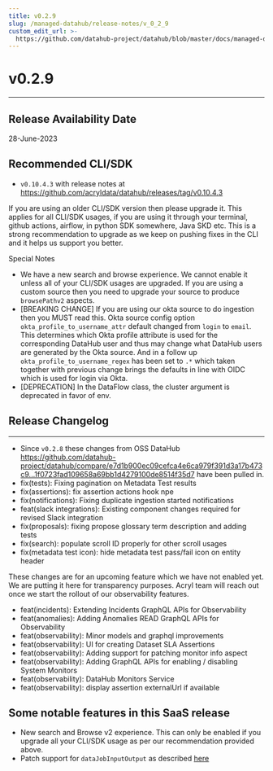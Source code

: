 ```yaml
---
title: v0.2.9
slug: /managed-datahub/release-notes/v_0_2_9
custom_edit_url: >-
  https://github.com/datahub-project/datahub/blob/master/docs/managed-datahub/release-notes/v_0_2_9.md
---
```

# v0.2.9
---

Release Availability Date
---
28-June-2023

Recommended CLI/SDK
---
- `v0.10.4.3` with release notes at https://github.com/acryldata/datahub/releases/tag/v0.10.4.3

If you are using an older CLI/SDK version then please upgrade it. This applies for all CLI/SDK usages, if you are using it through your terminal, github actions, airflow, in python SDK somewhere, Java SKD etc. This is a strong recommendation to upgrade as we keep on pushing fixes in the CLI and it helps us support you better.

Special Notes
- We have a new search and browse experience. We cannot enable it unless all of your CLI/SDK usages are upgraded. If you are using a custom source then you need to upgrade your source to produce `browsePathv2` aspects.
- [BREAKING CHANGE] If you are using our okta source to do ingestion then you MUST read this. Okta source config option `okta_profile_to_username_attr` default changed from `login` to `email`. This determines which Okta profile attribute is used for the corresponding DataHub user and thus may change what DataHub users are generated by the Okta source. And in a follow up `okta_profile_to_username_regex` has been set to `.*` which taken together with previous change brings the defaults in line with OIDC which is used for login via Okta.
- [DEPRECATION] In the DataFlow class, the cluster argument is deprecated in favor of env.


## Release Changelog
---
- Since `v0.2.8` these changes from OSS DataHub https://github.com/datahub-project/datahub/compare/e7d1b900ec09cefca4e6ca979f391d3a17b473c9...1f0723fad109658a69bb1d4279100de8514f35d7 have been pulled in.
- fix(tests): Fixing pagination on Metadata Test results
- fix(assertions): fix assertion actions hook npe
- fix(notifications): Fixing duplicate ingestion started notifications
- feat(slack integrations): Existing component changes required for revised Slack integration
- fix(proposals): fixing propose glossary term description and adding tests
- fix(search): populate scroll ID properly for other scroll usages
- fix(metadata test icon): hide metadata test pass/fail icon on entity header

These changes are for an upcoming feature which we have not enabled yet. We are putting it here for transparency purposes. Acryl team will reach out once we start the rollout of our observability features.
- feat(incidents): Extending Incidents GraphQL APIs for Observability
- feat(anomalies): Adding Anomalies READ GraphQL APIs for Observability
- feat(observability): Minor models and graphql improvements
- feat(observability): UI for creating Dataset SLA Assertions
- feat(observability): Adding support for patching monitor info aspect
- feat(observability): Adding GraphQL APIs for enabling / disabling System Monitors
- feat(observability): DataHub Monitors Service
- feat(observability): display assertion externalUrl if available



## Some notable features in this SaaS release
- New search and Browse v2 experience. This can only be enabled if you upgrade all your CLI/SDK usage as per our recommendation provided above.
- Patch support for `dataJobInputOutput` as described [here](../../advanced/patch.md)
